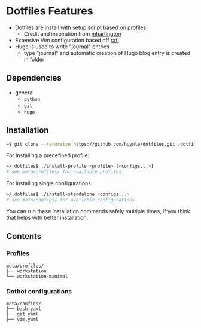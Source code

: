# Dotfiles Features

- Dotfiles are install with setup script based on profiles
    - Credit and inspiration from [mhartington](https://github.com/mhartington/dotfiles)
- Extensive Vim configuration based off [rafi](https://github.com/rafi/vim-config)
- Hugo is used to write "journal" entries
    - type "journal" and automatic creation of Hugo blog entry is created in folder


## Dependencies

* general
    * `python`
    * `git`
    * `hugo`

## Installation

```bash
~$ git clone --recursive https://github.com/huynle/dotfiles.git .dotfiles
```

For installing a predefined profile:

```bash
~/.dotfiles$ ./install-profile <profile> [<configs...>]
# see meta/profiles/ for available profiles
```

For installing single configurations:

```bash
~/.dotfiles$ ./install-standalone <configs...>
# see meta/configs/ for available configurations
```

You can run these installation commands safely multiple times, if you think that helps with better installation.


## Contents

### Profiles

```
meta/profiles/
├── workstation
└── workstation-minimal
```

### Dotbot configurations

```
meta/configs/
├── bash.yaml
├── git.yaml
├── vim.yaml
```
